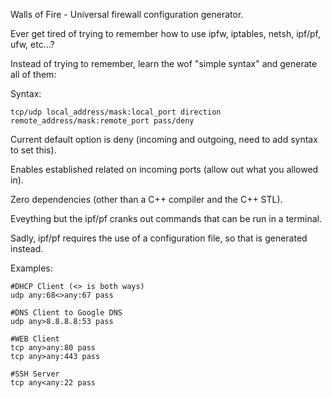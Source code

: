 Walls of Fire - Universal firewall configuration generator.

Ever get tired of trying to remember how to use ipfw, iptables, netsh, ipf/pf, ufw, etc...?

Instead of trying to remember, learn the wof "simple syntax" and generate all of them:

Syntax:

	tcp/udp local_address/mask:local_port direction remote_address/mask:remote_port pass/deny

Current default option is deny (incoming and outgoing, need to add syntax to set this).

Enables established related on incoming ports (allow out what you allowed in).

Zero dependencies (other than a C++ compiler and the C++ STL).

Eveything but the ipf/pf cranks out commands that can be run in a terminal.

Sadly, ipf/pf requires the use of a configuration file, so that is generated instead.

Examples:

	#DHCP Client (<> is both ways)
	udp any:68<>any:67 pass

	#DNS Client to Google DNS
	udp any>8.8.8.8:53 pass

	#WEB Client
	tcp any>any:80 pass
	tcp any>any:443 pass

	#SSH Server
	tcp any<any:22 pass